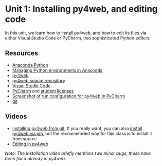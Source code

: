 # Unit 1: Installing py4web, and editing code

In this unit, we learn how to install py4web, and how to edit its files via either Visual Studio Code or PyCharm, two sophisticated Python editors. 

## Resources

* [Anaconda Python](https://www.anaconda.com/)
* [Managing Python environments in Anaconda](https://docs.conda.io/projects/conda/en/latest/user-guide/tasks/manage-environments.html)
* [py4web](https://py4web.com)
* [py4web source repository](https://github.com/web2py/py4web)
* [Visual Studio Code](https://code.visualstudio.com/)
* [PyCharm](https://www.jetbrains.com/pycharm/) and [student licenses](https://www.jetbrains.com/community/education/#students)
* [Screenshot of run configuration for py4web in PyCharm](files/pycharm_py4web_config.png)
* [git](https://git-scm.com/about)

## Videos

* [Installing py4web from git](https://youtu.be/hv3aEaT6ulI).  If you really want, you can also [install py4web via pip](https://youtu.be/DM8Yy4WdmJ4), but the recommended way for this class is to install it from source.
* [Editing in py4web](https://youtu.be/xnyNbR4a-sQ)

_Note: The installation video briefly mentions two minor bugs; these have been fixed already in py4web._ 
